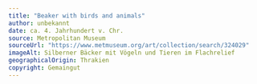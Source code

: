 ```yaml
---
title: "Beaker with birds and animals"
author: unbekannt
date: ca. 4. Jahrhundert v. Chr.
source: Metropolitan Museum
sourceUrl: "https://www.metmuseum.org/art/collection/search/324029"
imageAlt: Silberner Bäcker mit Vögeln und Tieren im Flachrelief
geographicalOrigin: Thrakien
copyright: Gemaingut
---
```

